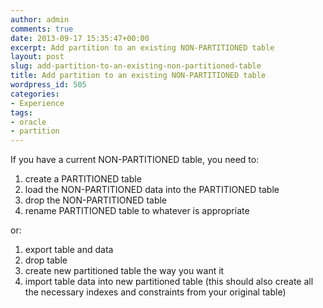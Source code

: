 ```yaml
---
author: admin
comments: true
date: 2013-09-17 15:35:47+00:00
excerpt: Add partition to an existing NON-PARTITIONED table
layout: post
slug: add-partition-to-an-existing-non-partitioned-table
title: Add partition to an existing NON-PARTITIONED table
wordpress_id: 505
categories:
- Experience
tags:
- oracle
- partition
---
```


If you have a current NON-PARTITIONED table, you need to:

1. create a PARTITIONED table
2. load the NON-PARTITIONED data into the PARTITIONED table
3. drop the NON-PARTITIONED table
4. rename PARTITIONED table to whatever is appropriate

or:
1. export table and data
2. drop table
3. create new partitioned table the way you want it
4. import table data into new partitioned table (this should also create all the necessary indexes and constraints from your original table)
